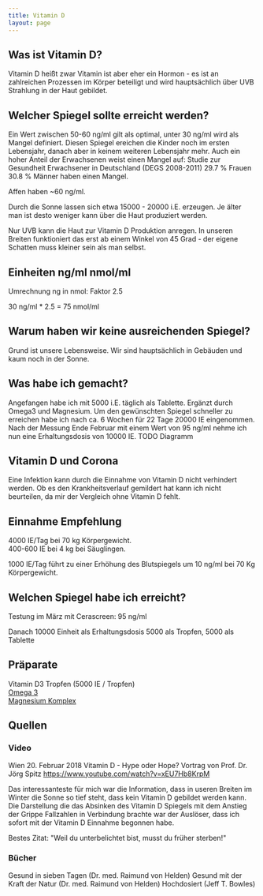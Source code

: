 ```yaml
---
title: Vitamin D
layout: page
---
```


## Was ist Vitamin D?

Vitamin D heißt zwar Vitamin ist aber eher ein Hormon - es ist an zahlreichen Prozessen im Körper beteiligt und wird hauptsächlich über UVB Strahlung in der Haut gebildet.


## Welcher Spiegel sollte erreicht werden?

Ein Wert zwischen 50-60 ng/ml gilt als optimal, unter 30 ng/ml wird als Mangel definiert. Diesen Spiegel ereichen die Kinder noch im ersten Lebensjahr, danach aber in keinem weiteren Lebensjahr mehr. Auch ein hoher Anteil der Erwachsenen weist einen Mangel auf:
Studie zur Gesundheit Erwachsener in Deutschland (DEGS 2008-2011)
29.7 % Frauen 30.8 % Männer haben einen Mangel.

Affen haben ~60 ng/ml.

Durch die Sonne lassen sich etwa 15000 - 20000 i.E. erzeugen.
Je älter man ist desto weniger kann über die Haut produziert werden.

Nur UVB kann die Haut zur Vitamin D Produktion anregen. In unseren Breiten funktioniert das erst ab einem Winkel von 45 Grad - der eigene Schatten muss kleiner sein als man selbst.


## Einheiten ng/ml nmol/ml

Umrechnung ng in nmol: Faktor 2.5

30 ng/ml * 2.5 = 75 nmol/ml


## Warum haben wir keine ausreichenden Spiegel?

Grund ist unsere Lebensweise. Wir sind hauptsächlich in Gebäuden und kaum noch in der Sonne.


## Was habe ich gemacht?

Angefangen habe ich mit 5000 i.E. täglich als Tablette. Ergänzt durch Omega3 und Magnesium.
Um den gewünschten Spiegel schneller zu erreichen habe ich nach ca. 6 Wochen für 22 Tage 20000 IE eingenommen.
Nach der Messung Ende Februar mit einem Wert von 95 ng/ml nehme ich nun eine Erhaltungsdosis von 10000 IE.
TODO Diagramm

## Vitamin D und Corona
Eine Infektion kann durch die Einnahme von Vitamin D nicht verhindert werden. Ob es den Krankheitsverlauf gemildert hat kann ich nicht beurteilen, da mir der Vergleich ohne Vitamin D fehlt.

## Einnahme Empfehlung

4000 IE/Tag bei 70 kg Körpergewicht.   
400-600 IE bei 4 kg bei Säuglingen.

1000 IE/Tag führt zu einer Erhöhung des Blutspiegels um 10 ng/ml bei 70 Kg Körpergewicht.

## Welchen Spiegel habe ich erreicht?

Testung im März mit Cerascreen: 95 ng/ml

Danach 10000 Einheit als Erhaltungsdosis 5000 als Tropfen, 5000 als Tablette

## Präparate

Vitamin D3 Tropfen (5000 IE / Tropfen)   
[Omega 3](https://amzn.to/3pASPQ5)   
[Magnesium Komplex](https://amzn.to/3uYTPic)   

 
## Quellen

### Video

Wien 20. Februar 2018
Vitamin D - Hype oder Hope?
Vortrag von Prof. Dr. Jörg Spitz
https://www.youtube.com/watch?v=xEU7Hb8KrpM

Das interessanteste für mich war die Information, dass in useren Breiten im Winter die Sonne so tief steht, dass kein Vitamin D gebildet werden kann.
Die Darstellung die das Absinken des Vitamin D Spiegels mit dem Anstieg der Grippe Fallzahlen in Verbindung brachte war der Auslöser, dass ich sofort
mit der Vitamin D Einnahme begonnen habe.

Bestes Zitat: "Weil du unterbelichtet bist, musst du früher sterben!"

### Bücher

Gesund in sieben Tagen (Dr. med. Raimund von Helden)
Gesund mit der Kraft der Natur (Dr. med. Raimund von Helden)
Hochdosiert (Jeff T. Bowles)



